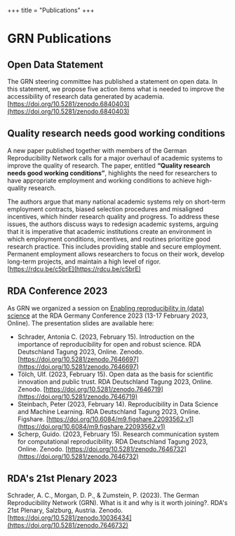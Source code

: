 +++
title = "Publications"
+++

# GRN Publications

## Open Data Statement

The GRN steering committee has published a statement on open data. In this statement, we propose five action items what is needed to improve the accessibility of research data generated by academia.
[https://doi.org/10.5281/zenodo.6840403](https://doi.org/10.5281/zenodo.6840403)

## Quality research needs good working conditions

A new paper published together with members of the German Reproducibility Network calls for a major overhaul of academic systems to improve the quality of research. The paper, entitled **“Quality research needs good working conditions”**, highlights the need for researchers to have appropriate employment and working conditions to achieve high-quality research.

The authors argue that many national academic systems rely on short-term employment contracts, biased selection procedures and misaligned incentives, which hinder research quality and progress. To address these issues, the authors discuss ways to redesign academic systems, arguing that it is imperative that academic institutions create an environment in which employment conditions, incentives, and routines prioritize good research practice. This includes providing stable and secure employment. Permanent employment allows researchers to focus on their work, develop long-term projects, and maintain a high level of rigor.
[https://rdcu.be/c5brE](https://rdcu.be/c5brE)

##  RDA Conference 2023

As GRN we organized a session on [Enabling reproducibility in (data) science](https://indico.desy.de/event/37011/contributions/132889/) at the RDA Germany Conference 2023 (13-17 February 2023, Online). The presentation slides are available here:

* Schrader, Antonia C. (2023, February 15). Introduction on the importance of reproducibility for open and robust science. RDA Deutschland Tagung 2023, Online. Zenodo. [https://doi.org/10.5281/zenodo.7646697](https://doi.org/10.5281/zenodo.7646697)
* Tölch, Ulf. (2023, February 15). Open data as the basis for scientific innovation and public trust. RDA Deutschland Tagung 2023, Online. Zenodo. [https://doi.org/10.5281/zenodo.7646719](https://doi.org/10.5281/zenodo.7646719)
* Steinbach, Peter (2023, February 14). Reproducibility in Data Science and Machine Learning. RDA Deutschland Tagung 2023, Online. Figshare. [https://doi.org/10.6084/m9.figshare.22093562.v1](https://doi.org/10.6084/m9.figshare.22093562.v1)
* Scherp, Guido. (2023, February 15). Research communication system for computational reproducibility. RDA Deutschland Tagung 2023, Online. Zenodo. [https://doi.org/10.5281/zenodo.7646732](https://doi.org/10.5281/zenodo.7646732)

##  RDA's 21st Plenary 2023

Schrader, A. C., Morgan, D. P., & Zumstein, P. (2023). The German Reproducibility Network (GRN). What is it and why is it worth joining?. RDA's 21st Plenary, Salzburg, Austria. Zenodo. [https://doi.org/10.5281/zenodo.10036434](https://doi.org/10.5281/zenodo.7646732)